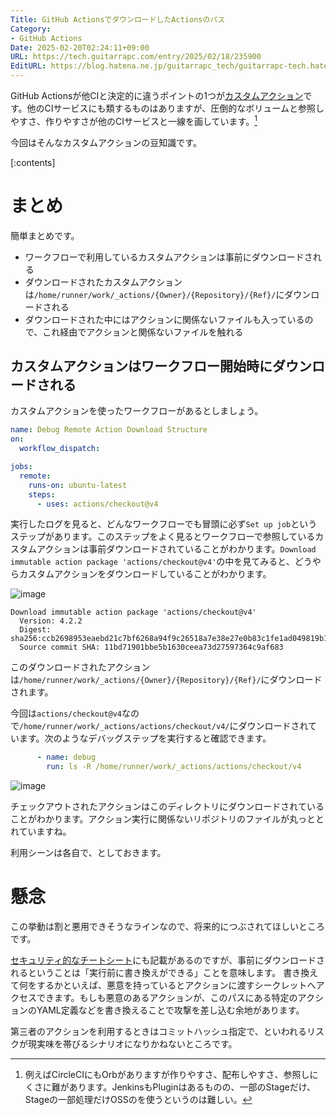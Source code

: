 ```yaml
---
Title: GitHub ActionsでダウンロードしたActionsのパス
Category:
- GitHub Actions
Date: 2025-02-20T02:24:11+09:00
URL: https://tech.guitarrapc.com/entry/2025/02/18/235900
EditURL: https://blog.hatena.ne.jp/guitarrapc_tech/guitarrapc-tech.hatenablog.com/atom/entry/6802418398329959249
---
```


GitHub Actionsが他CIと決定的に違うポイントの1つが[カスタムアクション](https://docs.github.com/ja/actions/sharing-automations/creating-actions/about-custom-actions)です。他のCIサービスにも類するものはありますが、圧倒的なボリュームと参照しやすさ、作りやすさが他のCIサービスと一線を画しています。[^1]

今回はそんなカスタムアクションの豆知識です。

[:contents]

# まとめ

簡単まとめです。

* ワークフローで利用しているカスタムアクションは事前にダウンロードされる
* ダウンロードされたカスタムアクションは`/home/runner/work/_actions/{Owner}/{Repository}/{Ref}/`にダウンロードされる
* ダウンロードされた中にはアクションに関係ないファイルも入っているので、これ経由でアクションと関係ないファイルを触れる

## カスタムアクションはワークフロー開始時にダウンロードされる

カスタムアクションを使ったワークフローがあるとしましょう。

```yaml
name: Debug Remote Action Download Structure
on:
  workflow_dispatch:

jobs:
  remote:
    runs-on: ubuntu-latest
    steps:
      - uses: actions/checkout@v4
```

実行したログを見ると、どんなワークフローでも冒頭に必ず`Set up job`というステップがあります。このステップをよく見るとワークフローで参照しているカスタムアクションは事前ダウンロードされていることがわかります。`Download immutable action package 'actions/checkout@v4'`の中を見てみると、どうやらカスタムアクションをダウンロードしていることがわかります。

![image](https://github.com/user-attachments/assets/6362aa72-94b4-4bea-9b56-7ac726a790ca)

```
Download immutable action package 'actions/checkout@v4'
  Version: 4.2.2
  Digest: sha256:ccb2698953eaebd21c7bf6268a94f9c26518a7e38e27e0b83c1fe1ad049819b1
  Source commit SHA: 11bd71901bbe5b1630ceea73d27597364c9af683
```

このダウンロードされたアクションは`/home/runner/work/_actions/{Owner}/{Repository}/{Ref}/`にダウンロードされます。

今回は`actions/checkout@v4`なので`/home/runner/work/_actions/actions/checkout/v4/`にダウンロードされています。次のようなデバッグステップを実行すると確認できます。

```yaml
      - name: debug
        run: ls -R /home/runner/work/_actions/actions/checkout/v4
```

![image](https://github.com/user-attachments/assets/93e633ab-06fa-42df-95c0-94380e088b43)

チェックアウトされたアクションはこのディレクトリにダウンロードされていることがわかります。アクション実行に関係ないリポジトリのファイルが丸っととれていますね。

利用シーンは各自で、としておきます。

# 懸念

この挙動は割と悪用できそうなラインなので、将来的につぶされてほしいところです。

[セキュリティ的なチートシート](https://0xn3va.gitbook.io/cheat-sheets/ci-cd/github/actions)にも記載があるのですが、事前にダウンロードされるということは「実行前に書き換えができる」ことを意味します。
書き換えて何をするかといえば、悪意を持っているとアクションに渡すシークレットへアクセスできます。もしも悪意のあるアクションが、このパスにある特定のアクションのYAML定義などを書き換えることで攻撃を差し込む余地があります。

第三者のアクションを利用するときはコミットハッシュ指定で、といわれるリスクが現実味を帯びるシナリオになりかねないところです。


[^1]: 例えばCircleCIにもOrbがありますが作りやすさ、配布しやすさ、参照しにくさに難があります。JenkinsもPluginはあるものの、一部のStageだけ、Stageの一部処理だけOSSのを使うというのは難しい。
